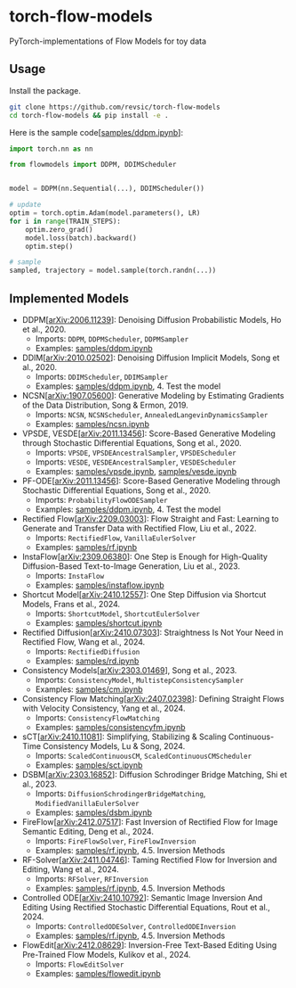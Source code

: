 # torch-flow-models

PyTorch-implementations of Flow Models for toy data

## Usage

Install the package.

```bash
git clone https://github.com/revsic/torch-flow-models
cd torch-flow-models && pip install -e .
```

Here is the sample code[[samples/ddpm.ipynb](./samples/ddpm.ipynb)]:

```py
import torch.nn as nn

from flowmodels import DDPM, DDIMScheduler


model = DDPM(nn.Sequential(...), DDIMScheduler())

# update
optim = torch.optim.Adam(model.parameters(), LR)
for i in range(TRAIN_STEPS):
    optim.zero_grad()
    model.loss(batch).backward()
    optim.step()

# sample
sampled, trajectory = model.sample(torch.randn(...))
```

## Implemented Models

- DDPM[[arXiv:2006.11239](https://arxiv.org/abs/2006.11239)]: Denoising Diffusion Probabilistic Models, Ho et al., 2020.
    - Imports: `DDPM`, `DDPMScheduler`, `DDPMSampler`
    - Examples: [samples/ddpm.ipynb](./samples/ddpm.ipynb)
- DDIM[[arXiv:2010.02502](https://arxiv.org/abs/2010.02502)]: Denoising Diffusion Implicit Models, Song et al., 2020.
    - Imports: `DDIMScheduler`, `DDIMSampler`
    - Examples: [samples/ddpm.ipynb](./samples/ddpm.ipynb), 4. Test the model
- NCSN[[arXiv:1907.05600](https://arxiv.org/abs/1907.05600)]: Generative Modeling by Estimating Gradients of the Data Distribution, Song & Ermon, 2019.
    - Imports: `NCSN`, `NCSNScheduler`, `AnnealedLangevinDynamicsSampler`
    - Examples: [samples/ncsn.ipynb](./samples/ncsn.ipynb)
- VPSDE, VESDE[[arXiv:2011.13456](https://arxiv.org/abs/2011.13456)]: Score-Based Generative Modeling through Stochastic Differential Equations, Song et al., 2020.
    - Imports: `VPSDE`, `VPSDEAncestralSampler`, `VPSDEScheduler`
    - Imports: `VESDE`, `VESDEAncestralSampler`, `VESDEScheduler`
    - Examples: [samples/vpsde.ipynb](./samples/vpsde.ipynb), [samples/vesde.ipynb](./samples/vesde.ipynb)
- PF-ODE[[arXiv:2011.13456](https://arxiv.org/abs/2011.13456)]: Score-Based Generative Modeling through Stochastic Differential Equations, Song et al., 2020.
    - Imports: `ProbabilityFlowODESampler`
    - Examples: [samples/ddpm.ipynb](./samples/ddpm.ipynb), 4. Test the model
- Rectified Flow[[arXiv:2209.03003](https://arxiv.org/abs/2209.03003)]: Flow Straight and Fast: Learning to Generate and Transfer Data with Rectified Flow, Liu et al., 2022.
    - Imports: `RectifiedFlow`, `VanillaEulerSolver`
    - Examples: [samples/rf.ipynb](./samples/rf.ipynb)
- InstaFlow[[arXiv:2309.06380](https://arxiv.org/abs/2309.06380)]: One Step is Enough for High-Quality Diffusion-Based Text-to-Image Generation, Liu et al., 2023.
    - Imports: `InstaFlow`
    - Examples: [samples/instaflow.ipynb](./samples/instaflow.ipynb)
- Shortcut Model[[arXiv:2410.12557](https://arxiv.org/abs/2410.12557)]: One Step Diffusion via Shortcut Models, Frans et al., 2024.
    - Imports: `ShortcutModel`, `ShortcutEulerSolver`
    - Examples: [samples/shortcut.ipynb](./samples/shortcut.ipynb)
- Rectified Diffusion[[arXiv:2410.07303](https://arxiv.org/abs/2410.07303)]: Straightness Is Not Your Need in Rectified Flow, Wang et al., 2024.
    - Imports: `RectifiedDiffusion`
    - Examples: [samples/rd.ipynb](./samples/rd.ipynb)
- Consistency Models[[arXiv:2303.01469](https://arxiv.org/abs/2303.01469)], Song et al., 2023.
    - Imports: `ConsistencyModel`, `MultistepConsistencySampler`
    - Examples: [samples/cm.ipynb](./samples/cm.ipynb)
- Consistency Flow Matching[[arXiv:2407.02398](https://arxiv.org/abs/2407.02398)]: Defining Straight Flows with Velocity Consistency, Yang et al., 2024.
    - Imports: `ConsistencyFlowMatching`
    - Examples: [samples/consistencyfm.ipynb](./samples/consistencyfm.ipynb)
- sCT[[arXiv:2410.11081](https://arxiv.org/abs/2410.11081)]: Simplifying, Stabilizing & Scaling Continuous-Time Consistency Models, Lu & Song, 2024.
    - Imports: `ScaledContinuousCM`, `ScaledContinuousCMScheduler`
    - Examples: [samples/sct.ipynb](./samples/sct.ipynb)
- DSBM[[arXiv:2303.16852](https://arxiv.org/abs/2303.16852)]: Diffusion Schrodinger Bridge Matching, Shi et al., 2023.
    - Imports: `DiffusionSchrodingerBridgeMatching`, `ModifiedVanillaEulerSolver`
    - Examples: [samples/dsbm.ipynb](./samples/dsbm.ipynb)
- FireFlow[[arXiv:2412.07517](https://arxiv.org/abs/2412.07517)]: Fast Inversion of Rectified Flow for Image Semantic Editing, Deng et al., 2024. 
    - Imports: `FireFlowSolver`, `FireFlowInversion`
    - Examples: [samples/rf.ipynb](./samples/rf.ipynb), 4.5. Inversion Methods
- RF-Solver[[arXiv:2411.04746](https://arxiv.org/abs/2411.04746)]: Taming Rectified Flow for Inversion and Editing, Wang et al., 2024. 
    - Imports: `RFSolver`, `RFInversion`
    - Examples: [samples/rf.ipynb](./samples/rf.ipynb), 4.5. Inversion Methods
- Controlled ODE[[arXiv:2410.10792](https://arxiv.org/abs/2412.00100)]: Semantic Image Inversion And Editing Using Rectified Stochastic Differential Equations, Rout et al., 2024.
    - Imports: `ControlledODESolver`, `ControlledODEInversion`
    - Examples: [samples/rf.ipynb](./samples/rf.ipynb), 4.5. Inversion Methods
- FlowEdit[[arXiv:2412.08629](https://arxiv.org/abs/2412.08629)]: Inversion-Free Text-Based Editing Using Pre-Trained Flow Models, Kulikov et al., 2024.
    - Imports: `FlowEditSolver`
    - Examples: [samples/flowedit.ipynb](./samples/flowedit.ipynb)
